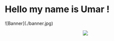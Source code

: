 
<h1>Hello my name is Umar !</h1>
![Banner](./banner.jpg)
<!-- retro visitor counter -->
<p align="center"> 
  <img src="https://profile-counter.glitch.me/Master2907/count.svg" />
</p>